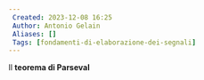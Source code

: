 ```yaml
---
 Created: 2023-12-08 16:25
 Author: Antonio Gelain
 Aliases: []
 Tags: [fondamenti-di-elaborazione-dei-segnali]
---
```


Il **teorema di Parseval**